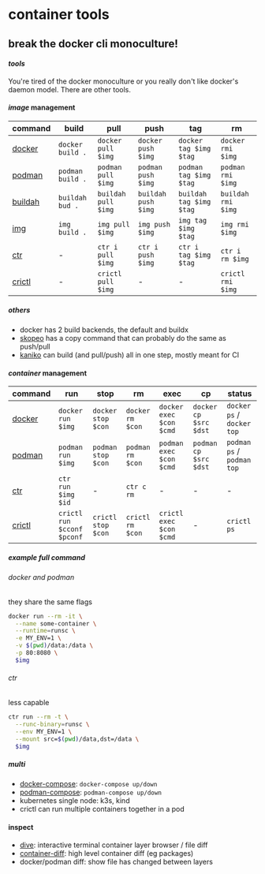 # container tools

## break the docker cli monoculture!


#### _tools_

You're tired of the docker monoculture
or you really don't like docker's daemon model.
There are other tools.

#### _image_ management

| command            | build            | pull                | push                | tag                     | rm                 |
| ------------------ | ---------------- | ------------------- | ------------------- | ----------------------- | ------------------ |
| [docker][docker]   | `docker build .` | `docker pull $img`  | `docker push $img`  | `docker tag $img $tag`  | `docker rmi $img`  |
| [podman][podman]   | `podman build .` | `podman pull $img`  | `podman push $img`  | `podman tag $img $tag`  | `podman rmi $img`  |
| [buildah][buildah] | `buildah bud .`  | `buildah pull $img` | `buildah push $img` | `buildah tag $img $tag` | `buildah rmi $img` |
| [img][img]         | `img build .`    | `img pull $img`     | `img push $img`     | `img tag $img $tag`     | `img rmi $img`     |
| [ctr][ctr]         | -                | `ctr i pull $img`   | `ctr i push $img`   | `ctr i tag $img $tag`   | `ctr i rm $img`    |
| [crictl][crictl]   | -                | `crictl pull $img`  | -                   | -                       | `crictl rmi $img`  |

##### _others_

- docker has 2 build backends, the default and buildx
- [skopeo][skopeo] has a copy command that can probably do the same as push/pull
- [kaniko][kaniko] can build (and pull/push) all in one step, mostly meant for CI

#### _container_ management

| command          | run                        | stop               | rm               | exec                    | cp                    | status                     |
| ---------------- | -------------------------- | ------------------ | ---------------- | ----------------------- | --------------------- | -------------------------- |
| [docker][docker] | `docker run $img`          | `docker stop $con` | `docker rm $con` | `docker exec $con $cmd` | `docker cp $src $dst` | `docker ps` / `docker top` |
| [podman][podman] | `podman run $img`          | `podman stop $con` | `podman rm $con` | `podman exec $con $cmd` | `podman cp $src $dst` | `podman ps` / `podman top` |
| [ctr][ctr]       | `ctr run $img $id`         | -                  | `ctr c rm`       | -                       | -                     | -                          |
| [crictl][crictl] | `crictl run $cconf $pconf` | `crictl stop $con` | `crictl rm $con` | `crictl exec $con $cmd` | -                     | `crictl ps`                |

##### _example_ full command

###### _docker_ and podman

they share the same flags

```sh
docker run --rm -it \
  --name some-container \
  --runtime=runsc \
  -e MY_ENV=1 \
  -v $(pwd)/data:/data \
  -p 80:8080 \
  $img
```

###### _ctr_

less capable

```sh
ctr run --rm -t \
  --runc-binary=runsc \
  --env MY_ENV=1 \
  --mount src=$(pwd)/data,dst=/data \
  $img
```

##### _multi_

- [docker-compose][docker-compose]: `docker-compose up/down`
- [podman-compose][podman-compose]: `podman-compose up/down`
- kubernetes single node: k3s, kind
- crictl can run multiple containers together in a pod

#### inspect

- [dive][dive]: interactive terminal container layer browser / file diff
- [container-diff][diff]: high level container diff (eg packages)
- docker/podman diff: show file has changed between layers

[buildah]: https://github.com/containers/buildah
[crictl]: https://github.com/kubernetes-sigs/cri-tools
[ctr]: https://github.com/containerd/containerd
[diff]: https://github.com/GoogleContainerTools/container-diff
[dive]: https://github.com/wagoodman/dive
[docker]: https://github.com/docker/docker
[docker-compose]: https://github.com/docker/compose
[img]: https://github.com/genuinetools/img
[kaniko]: https://github.com/GoogleContainerTools/kaniko
[podman]: https://github.com/containers/podman
[podman-compose]: https://github.com/containers/podman-compose
[skopeo]: https://github.com/containers/skopeo
